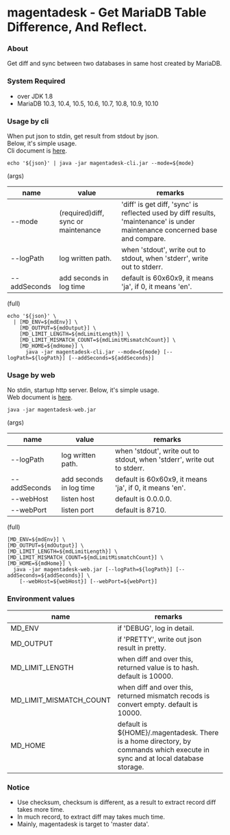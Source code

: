 # magentadesk - Get MariaDB Table Difference, And Reflect.

### About

Get diff and sync between two databases in same host created by MariaDB.  

### System Required

* over JDK 1.8
* MariaDB 10.3, 10.4, 10.5, 10.6, 10.7, 10.8, 10.9, 10.10

### Usage by cli

When put json to stdin, get result from stdout by json.  
Below, it's simple usage.  
Cli document is [here](cli/README.md).  

    echo '${json}' | java -jar magentadesk-cli.jar --mode=${mode}

(args)  

|name|value|remarks|
|----|-----|-------|
|--mode|(required)diff, sync or maintenance|'diff' is get diff, 'sync' is reflected used by diff results, 'maintenance' is under maintenance concerned base and compare.|
|--logPath|log written path.|when 'stdout', write out to stdout, when 'stderr', write out to stderr.|
|--addSeconds|add seconds in log time|default is 60x60x9, it means 'ja', if 0, it means 'en'.|

(full)

    echo '${json}' \
      | [MD_ENV=${mdEnv}] \
        [MD_OUTPUT=${mdOutput}] \
        [MD_LIMIT_LENGTH=${mdLimitLength}] \
        [MD_LIMIT_MISMATCH_COUNT=${mdLimitMismatchCount}] \
        [MD_HOME=${mdHome}] \
          java -jar magentadesk-cli.jar --mode=${mode} [--logPath=${logPath}] [--addSeconds=${addSeconds}]

### Usage by web

No stdin, startup http server.
Below, it's simple usage.  
Web document is [here](web/README.md).

    java -jar magentadesk-web.jar

(args)  

|name|value|remarks|
|----|-----|-------|
|--logPath|log written path.|when 'stdout', write out to stdout, when 'stderr', write out to stderr.|
|--addSeconds|add seconds in log time|default is 60x60x9, it means 'ja', if 0, it means 'en'.|
|--webHost|listen host|default is 0.0.0.0.|
|--webPort|listen port|default is 8710.|

(full)  

    [MD_ENV=${mdEnv}] \
    [MD_OUTPUT=${mdOutput}] \
    [MD_LIMIT_LENGTH=${mdLimitLength}] \
    [MD_LIMIT_MISMATCH_COUNT=${mdLimitMismatchCount}] \
    [MD_HOME=${mdHome}] \
      java -jar magentadesk-web.jar [--logPath=${logPath}] [--addSeconds=${addSeconds}] \
        [--webHost=${webHost}] [--webPort=${webPort}]

### Environment values

|name| remarks                                                                                                                      |
|----|------------------------------------------------------------------------------------------------------------------------------|
|MD_ENV| if 'DEBUG', log in detail.                                                                                                   |
|MD_OUTPUT| if 'PRETTY', write out json result in pretty.                                                                                |
|MD_LIMIT_LENGTH| when diff and over this, returned value is to hash. default is 10000.                                                        |
|MD_LIMIT_MISMATCH_COUNT| when diff and over this, returned mismatch recods is convert empty. default is 10000.                                        |
|MD_HOME| default is ${HOME}/.magentadesk. There is a home directory, by commands which execute in sync and at local database storage. |

### Notice

* Use checksum, checksum is different, as a result to extract record diff takes more time.
* In much record, to extract diff may takes much time.
* Mainly, magentadesk is target to 'master data'.

